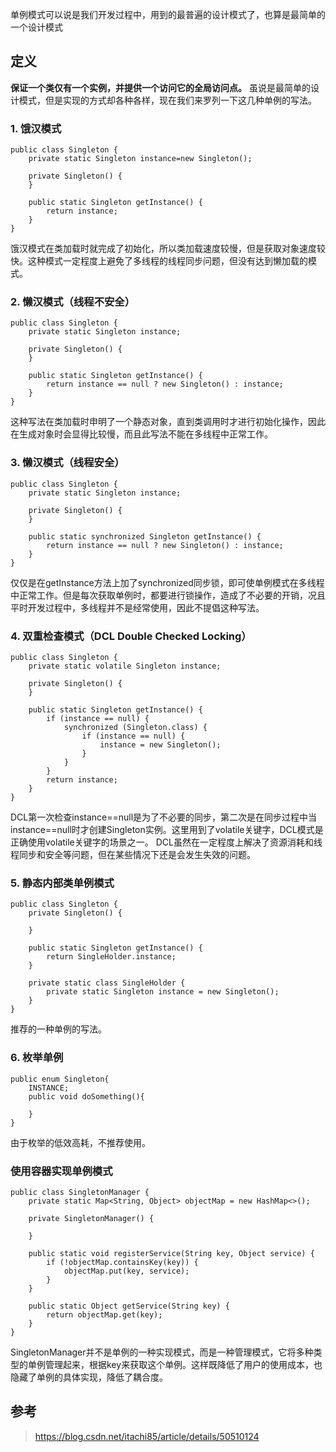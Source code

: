 单例模式可以说是我们开发过程中，用到的最普遍的设计模式了，也算是最简单的一个设计模式
## 定义
**保证一个类仅有一个实例，并提供一个访问它的全局访问点。**
虽说是最简单的设计模式，但是实现的方式却各种各样，现在我们来罗列一下这几种单例的写法。

### 1. 饿汉模式
```
public class Singleton {
    private static Singleton instance=new Singleton();

    private Singleton() {
    }

    public static Singleton getInstance() {
        return instance;
    }
}
```
饿汉模式在类加载时就完成了初始化，所以类加载速度较慢，但是获取对象速度较快。这种模式一定程度上避免了多线程的线程同步问题，但没有达到懒加载的模式。

### 2. 懒汉模式（线程不安全）
```
public class Singleton {
    private static Singleton instance;

    private Singleton() {
    }

    public static Singleton getInstance() {
        return instance == null ? new Singleton() : instance;
    }
}
```
这种写法在类加载时申明了一个静态对象，直到类调用时才进行初始化操作，因此在生成对象时会显得比较慢，而且此写法不能在多线程中正常工作。

### 3. 懒汉模式（线程安全）
```
public class Singleton {
    private static Singleton instance;

    private Singleton() {
    }

    public static synchronized Singleton getInstance() {
        return instance == null ? new Singleton() : instance;
    }
}
```
仅仅是在getInstance方法上加了synchronized同步锁，即可使单例模式在多线程中正常工作。但是每次获取单例时，都要进行锁操作，造成了不必要的开销，况且平时开发过程中，多线程并不是经常使用，因此不提倡这种写法。

### 4. 双重检查模式（DCL Double Checked Locking）
```
public class Singleton {
    private static volatile Singleton instance;

    private Singleton() {
    }

    public static Singleton getInstance() {
        if (instance == null) {
            synchronized (Singleton.class) {
                if (instance == null) {
                    instance = new Singleton();
                }
            }
        }
        return instance;
    }
}
```
DCL第一次检查instance==null是为了不必要的同步，第二次是在同步过程中当instance==null时才创建Singleton实例。这里用到了volatile关键字，DCL模式是正确使用volatile关键字的场景之一。
DCL虽然在一定程度上解决了资源消耗和线程同步和安全等问题，但在某些情况下还是会发生失效的问题。

### 5. 静态内部类单例模式
```
public class Singleton {
    private Singleton() {

    }

    public static Singleton getInstance() {
        return SingleHolder.instance;
    }

    private static class SingleHolder {
        private static Singleton instance = new Singleton();
    }
}
```
推荐的一种单例的写法。

### 6. 枚举单例
```
public enum Singleton{
    INSTANCE;
    public void doSomething(){
        
    }
}
```
由于枚举的低效高耗，不推荐使用。

### 使用容器实现单例模式
```
public class SingletonManager {
    private static Map<String, Object> objectMap = new HashMap<>();

    private SingletonManager() {

    }

    public static void registerService(String key, Object service) {
        if (!objectMap.containsKey(key)) {
            objectMap.put(key, service);
        }
    }

    public static Object getService(String key) {
        return objectMap.get(key);
    }
}
```
SingletonManager并不是单例的一种实现模式，而是一种管理模式，它将多种类型的单例管理起来，根据key来获取这个单例。这样既降低了用户的使用成本，也隐藏了单例的具体实现，降低了耦合度。

## 参考
>https://blog.csdn.net/itachi85/article/details/50510124